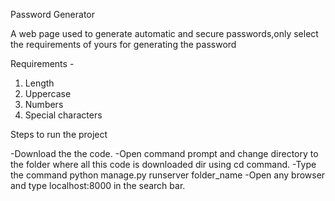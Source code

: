 Password Generator

A web page used to generate automatic and secure passwords,only select the requirements of yours for generating the password  

Requirements -

1) Length
2) Uppercase
3) Numbers
4) Special characters

Steps to run the project

-Download the the code.
-Open command prompt and change directory to the folder where all this code is downloaded dir using cd command.
-Type the command python manage.py runserver folder_name
-Open any browser and type localhost:8000 in the search bar.
